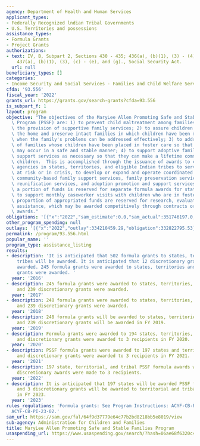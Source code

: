 ```yaml
---
agency: Department of Health and Human Services
applicant_types:
- Federally Recognized lndian Tribal Governments
- U.S. Territories and possessions
assistance_types:
- Formula Grants
- Project Grants
authorizations:
- text: IV, B, Subpart 2, Sections 430 - 435; 436(a), (b)(1), (3) - (4) and (c) and
    437(a), (b)(1), (3), (c) - (e), and (g)., Social Security Act.
  url: null
beneficiary_types: []
categories:
- Income Security and Social Services - Families and Child Welfare Services
cfda: '93.556'
fiscal_year: '2022'
grants_url: https://grants.gov/search-grants?cfda=93.556
is_subpart_f: 1
layout: program
objective: "The objectives of the MaryLee Allen Promoting Safe and Stable Families\
  \ Program (PSSF) are: 1) to prevent child maltreatment among families at risk through\
  \ the provision of supportive family services; 2) to assure children's safety within\
  \ the home and preserve intact families in which children have been maltreated,\
  \ when the family's problems can be addressed effectively; 3) to address the problems\
  \ of families whose children have been placed in foster care so that reunification\
  \ may occur in a safe and stable manner; 4) to support adoptive families by providing\
  \ support services as necessary so that they can make a lifetime commitment to their\
  \ children.  This is accomplished through the issuance of awards to child welfare\
  \ agencies in states, territories, and eligible Indian tribes to serve families\
  \ at risk or in crisis, to develop or expand and operate coordinated programs of\
  \ community-based family support services, family preservation services, family\
  \ reunification services, and adoption promotion and support services. \n\nIn addition,\
  \ a portion of funds is reserved for separate formula awards for states and territories\
  \ to support monthly caseworker visits with children who are in foster care. A small\
  \ proportion of appropriated funds are reserved for research, evaluation, and technical\
  \ assistance, which may be awarded competitively through contracts or discretionary\
  \ awards."
obligations: '[{"x":"2022","sam_estimate":0.0,"sam_actual":351746197.0,"usa_spending_actual":345889094.29},{"x":"2023","sam_estimate":354302153.0,"sam_actual":0.0,"usa_spending_actual":322676833.0},{"x":"2024","sam_estimate":354228283.0,"sam_actual":0.0,"usa_spending_actual":324303145.78}]'
other_program_spending: null
outlays: '[{"x":"2022","outlay":334210459.29,"obligation":332822795.53},{"x":"2023","outlay":261274133.16,"obligation":358154166.31},{"x":"2024","outlay":88580293.2,"obligation":340678322.0}]'
permalink: /program/93.556.html
popular_name: ''
program_type: assistance_listing
results:
- description: 'It is anticipated that 502 formula grants to states, territories and
    tribes will be awarded. It is anticipated that 12 discretionary grants will be
    awarded. 245 formula grants were awarded to states, territories and tribes. 239  discretionary
    grants were awarded. '
  year: '2016'
- description: 245 formula grants were awarded to states, territories, and tribes
    and 239 discretionary grants were awarded.
  year: '2017'
- description: 248 formula grants were awarded to states, territories, and tribes
    and 239 discretionary grants were awarded.
  year: '2018'
- description: 248 formula grants will be awarded to states, territories, and tribes
    and 239 discretionary grants will be awarded in FY 2019.
  year: '2019'
- description: Formula grants were awarded to 194 states, territories, and tribes
    and discretionary grants were awarded to 3 recipients in FY 2020.
  year: '2020'
- description: PSSF formula grants were awarded to 197 states and territorial, tribal,
    and discretionary grants were awarded to 3 recipients in FY 2021.
  year: '2021'
- description: 197 state, territorial, and tribal PSSF formula awards were made and
    discretionary awards were made to 3 recipients.
  year: '2022'
- description: It is anticipated that 197 states will be awarded PSSF formula grants
    and 3 discretionary grants will be awarded to territorial and tribal recipients
    in FY 2023.
  year: '2023'
rules_regulations: 'Formula grants: See Program Instructions: ACYF-CB-PI-23-01  and
  ACYF-CB-PI-23-02.'
sam_url: https://sam.gov/fal/64f9d37779e64c77b2bd8218bb5e8019/view
sub-agency: Administration for Children and Families
title: MaryLee Allen Promoting Safe and Stable Families Program
usaspending_url: https://www.usaspending.gov/search/?hash=06ae68f6320c469cb494d71e0254a77d
---
```

